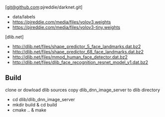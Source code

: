 [git@github.com:pjreddie/darknet.git]
- data/labels
- https://pjreddie.com/media/files/yolov3.weights
- https://pjreddie.com/media/files/yolov3-tiny.weights

[dlib.net]
- http://dlib.net/files/shape_predictor_5_face_landmarks.dat.bz2
- http://dlib.net/files/shape_predictor_68_face_landmarks.dat.bz2
- http://dlib.net/files/mmod_human_face_detector.dat.bz2
- http://dlib.net/files/dlib_face_recognition_resnet_model_v1.dat.bz2

## Build
clone or dowload dlib sources
copy dlib_dnn_image_server to dlib directory
- cd dlib/dlib_dnn_image_server
- mkdir build & cd build
- cmake .. & make

